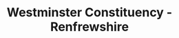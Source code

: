 ---
schema: default
title: Westminster Constituency - Renfrewshire
organization: Renfrewshire Council
notes: Statutory Administrative Boundaries for Scotland derived from Ordnance Survey open data product Boundary Line. Data includes statutory administrative boundaries  for Scotland as a whole and just showing the boundaries for Renfrewshire.Downloaded from Ordnance Survey on 07/06/2018https://www.ordnancesurvey.co.uk/opendatadownload/products.htmlThe Local Government Boundary Commission for Scotland is responsible for carrying out reviews of the boundaries of local authorities and electoral wards. The Boundary Commission for Scotland is responsible for reviews of constituencies in Scotland for the UK Parliament; and constituencies and regions for the Scottish Parliament.(source: https://www.nrscotland.gov.uk/files/geography/2011-census/geog-bck-ground-info-admin-boundary-changes-since-2001.pdf)Scotland32 Council areas73 Holyrood Consituencies8 Holyrood Regions59 Westminster Constituencies354 WardsRenfrewshire3 Holyrood constituencies2 Westminster Constituencies12 wards
resources:

  - name: Westminster Constituency - Renfrewshire FEATURE LAYER
  - url: 
  - format: FEATURE LAYER

license: 
category:

  - Boundaries

  - Council Boundary

  - Holyrood Constituencies

  - Ordnance Survey

  - Renfrewshire

  - Scotland

  - Wards

  - Westminster Constituencies

  - Statutory Boundaries

  - Statutory

  - Live Data

  - Live

  - Open Data


  - 

maintainer: Tim Wisniewski
maintainer_email: tim@timwis.com
---